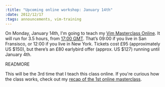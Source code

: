 ```yaml
--- 
:title: "Upcoming online workshop: January 14th"
:date: 2012/12/17
:tags: announcements, vim-training
---
```


On Monday, January 14th, I'm going to teach my [Vim Masterclass Online][class]. It will run for 3.5 hours, from [17:00 GMT][tz]. That’s 09:00 if you live in San Fransisco, or 12:00 if you live in New York. Tickets cost £95 (approximately US $150), but there’s an £80 earlybird offer (approx. US $127) running until January 4th.

[class]: http://vimcasts-online-3.eventbrite.com/
[tz]: http://everytimezone.com/#2013-1-14,300,6be

READMORE

This will be the 3rd time that I teach this class online. If you're curious how the class works, check out my [recap of the 1st online masterclass][recap].

[recap]: http://vimcasts.org/blog/2012/11/recap-of-the-1st-vim-masterclass-online/
